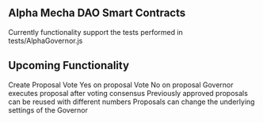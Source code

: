 ## Alpha Mecha DAO Smart Contracts

Currently functionality support the tests performed in  tests/AlphaGovernor.js

## Upcoming Functionality
Create Proposal
Vote Yes on proposal
Vote No on proposal
Governor executes proposal after voting consensus
Previously approved proposals can be reused with different numbers
Proposals can change the underlying settings of the Governor
